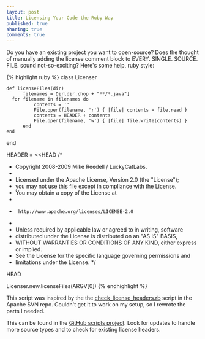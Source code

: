 ```yaml
---
layout: post 
title: Licensing Your Code the Ruby Way
published: true
sharing: true
comments: true
---
```


Do you have an existing project you want to open-source?  Does the thought of manually adding the license comment block to EVERY. SINGLE. SOURCE. FILE. sound not-so-exciting?  Here's some help, ruby style:

{% highlight ruby %}
class Licenser

    def licenseFiles(dir)
          filenames = Dir[dir.chop + "**/*.java"]
	  for filename in filenames do
              contents = ''
              File.open(filename, 'r') { |file| contents = file.read }
              contents = HEADER + contents
              File.open(filename, 'w') { |file| file.write(contents) }
          end
    end
end

HEADER = &lt;&lt;HEAD
/*
 * Copyright 2008-2009 Mike Reedell / LuckyCatLabs.
 *
 * Licensed under the Apache License, Version 2.0 (the "License");
 * you may not use this file except in compliance with the License.
 * You may obtain a copy of the License at
 *
 *      http://www.apache.org/licenses/LICENSE-2.0
 *
 * Unless required by applicable law or agreed to in writing, software
 * distributed under the License is distributed on an "AS IS" BASIS,
 * WITHOUT WARRANTIES OR CONDITIONS OF ANY KIND, either express or implied.
 * See the License for the specific language governing permissions and
 * limitations under the License.
 */

HEAD

Licenser.new.licenseFiles(ARGV[0])
{% endhighlight %}

This script was inspired by the the [check_license_headers.rb](http://svn.apache.org/viewvc/incubator/ode/trunk/tasks/check_license_headers.rb?revision=524802&view=markup&pathrev=524802) script in the Apache SVN repo.  Couldn't get it to work on my setup, so I rewrote the parts I needed.

This can be found in the [GitHub scripts project](http://github.com/mikereedell/scripts/tree/master).  Look for updates to handle more source types and to check for existing license headers.
